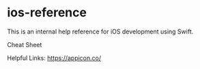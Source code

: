# ios-reference
This is an internal help reference for iOS development using Swift.

Cheat Sheet



Helpful Links: https://appicon.co/

